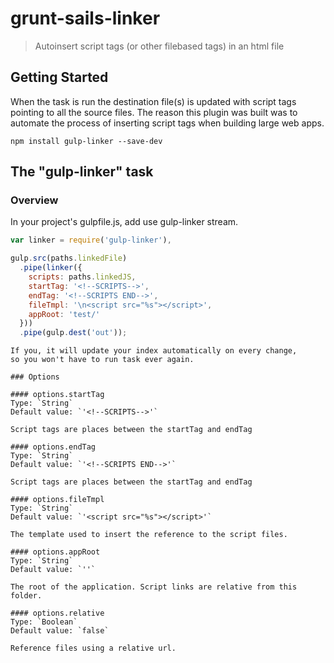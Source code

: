 # grunt-sails-linker

> Autoinsert script tags (or other filebased tags) in an html file

## Getting Started

When the task is run the destination file(s) is updated with script tags pointing to all the source files. The reason
this plugin was built was to automate the process of inserting script tags when building large web apps.

```shell
npm install gulp-linker --save-dev
```

## The "gulp-linker" task

### Overview
In your project's gulpfile.js, add use gulp-linker stream.

```js
var linker = require('gulp-linker'),

gulp.src(paths.linkedFile)
  .pipe(linker({
    scripts: paths.linkedJS,
    startTag: '<!--SCRIPTS-->',
    endTag: '<!--SCRIPTS END-->',
    fileTmpl: '\n<script src="%s"></script>',
    appRoot: 'test/'
  }))
  .pipe(gulp.dest('out'));
```

```watch
If you, it will update your index automatically on every change,
so you won't have to run task ever again.

### Options

#### options.startTag
Type: `String`
Default value: `'<!--SCRIPTS-->'`

Script tags are places between the startTag and endTag

#### options.endTag
Type: `String`
Default value: `'<!--SCRIPTS END-->'`

Script tags are places between the startTag and endTag

#### options.fileTmpl
Type: `String`
Default value: `'<script src="%s"></script>'`

The template used to insert the reference to the script files.

#### options.appRoot
Type: `String`
Default value: `''`

The root of the application. Script links are relative from this folder.

#### options.relative
Type: `Boolean`
Default value: `false`

Reference files using a relative url.

